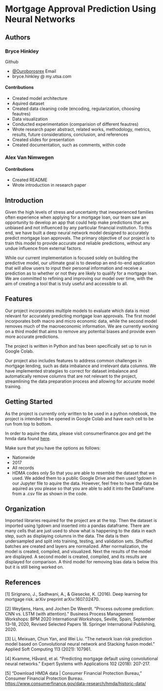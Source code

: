 
# Mortgage Approval Prediction Using Neural Networks


## Authors
### Bryce Hinkley

Github
- [@Ouroborosrex](https://www.github.com/Ouroborosrex)
Email
- bryce.hinkley @ my.utsa.com

#### Contributions

- Created model architecture
- Aquired dataset
- Created data cleaning code (encoding, regularization, choosing feautres)
- Data visualization
- Conducted experimentation (comparision of different feautres)
- Wrote research paper abstract, related works, methodology, metrics, results, future considerations, conclusion, and references
- Created slides for presentation
- Created documentation, such as comments, within code

### Alex Van Nimwegen

#### Contributions
- Created README
- Wrote introduction in research paper

## Introduction

Given the high levels of stress and uncertainty that inexperienced families often experience when applying for a mortgage loan, our team saw an opportunity to develop an app that could help make predictions that are unbiased and not influenced by any particular financial institution.
To this end, we have built a deep neural network model designed to accurately predict mortgage loan approvals. The primary objective of our project is to train this model to provide accurate and reliable predictions, without any undue influence from external factors.

While our current implementation is focused solely on building the predictive model, our ultimate goal is to develop an end-to-end application that will allow users to input their personal information and receive a prediction as to whether or not they are likely to qualify for a mortgage loan. We are committed to refining and improving our model over time, with the aim of creating a tool that is truly useful and accessible to all.

## Features

Our project incorporates multiple models to evaluate which data is most relevant for accurately predicting mortgage loan approvals. The first model incorporates both macro and micro economic data, while the second model removes much of the macroeconomic information. We are currently working on a third model that aims to remove any potential biases and provide even more accurate predictions. 

The project is written in Python and has been specifically set up to run in Google Colab. 

Our project also includes features to address common challenges in mortgage lending, such as data imbalance and irrelevant data columns. We have implemented strategies to correct for dataset imbalance and automatically remove columns that are not relevant to the project, streamlining the data preparation process and allowing for accurate model training.

## Getting Started

As the project is currently only written to be used in a python notebook, the project is intended to be opened in Google Colab and have each cell to be run from top to bottom.

In order to aquire the data, please visit consumerfinance.gov and get the hmda data found [here](https://www.consumerfinance.gov/data-research/hmda/historic-data/?geo=nationwide&records=all-records&field_descriptions=codes).

Make sure that you have the options as follows:
- Nationwide
- 2017
- All records
- HDMA codes only
So that you are able to resemble the dataset that we used. We added them to a public Google Drive and then used !gdown in our Jupyter file to aquire the data. However, feel free to have the data be aquired as you please so that you are able to add it into the DataFrame from a .csv file as shown in the code.

## Organization
Imported libraries required for the project are at the top.
Then the dataset is imported using !gdown and inserted into a pandas dataframe.
There are many cells that are just used to show what is happening to the data in each step, such as displaying columns in the data.
The data is then undersampled and split into training, testing, and validation sets.
Shuffled batches are created and layers are normalized.
After normalization, the model is created, compiled, and visualized.
Next the results of the model are displayed.
A second model is created, compiled, and its results are displayed for comparison.
A third model for removing bias data is below this but it is still being worked on.

## References

[1] Sirignano, J., Sadhwani, A., & Giesecke, K. (2016). Deep learning for mortgage risk. arXiv preprint arXiv:1607.02470.

[2] Weytjens, Hans, and Jochen De Weerdt. "Process outcome prediction: CNN vs. LSTM (with attention)." Business Process Management Workshops: BPM 2020 International Workshops, Seville, Spain, September 13–18, 2020, Revised Selected Papers 18. Springer International Publishing, 2020.

[3] Li, Meixuan, Chun Yan, and Wei Liu. "The network loan risk prediction model based on Convolutional neural network and Stacking fusion model." Applied Soft Computing 113 (2021): 107961.

[4] Kvamme, Håvard, et al. "Predicting mortgage default using convolutional neural networks." Expert Systems with Applications 102 (2018): 207-217.

[5] “Download HMDA data | Consumer Financial Protection Bureau,” Consumer Financial Protection Bureau. https://www.consumerfinance.gov/data-research/hmda/historic-data/

